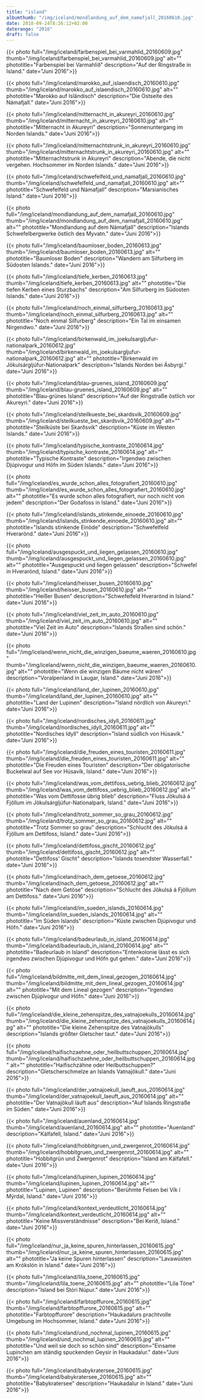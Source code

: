 ```yaml
---
title: "island"
albumthumb: "/img/iceland/mondlandung_auf_dem_namafjall_20160610.jpg"
date: 2018-09-24T8:26:12+02:00
daterange: "2016"
draft: false
---
```


{{< photo full="/img/iceland/farbenspiel_bei_varmahlid_20160609.jpg" thumb="/img/iceland/farbenspiel_bei_varmahlid_20160609.jpg" alt="" phototitle="Farbenspiel bei Varmahlíð" description="Auf der Ringstraße in Island." date="Juni 2016">}}

{{< photo full="/img/iceland/marokko_auf_islaendisch_20160610.jpg" thumb="/img/iceland/marokko_auf_islaendisch_20160610.jpg" alt="" phototitle="Marokko auf Isländisch" description="Die Ostseite des Námafjall." date="Juni 2016">}}

{{< photo full="/img/iceland/mitternacht_in_akureyri_20160610.jpg" thumb="/img/iceland/mitternacht_in_akureyri_20160610.jpg" alt="" phototitle="Mitternacht in Akureyri" description="Sonnenuntergang im Norden Islands." date="Juni 2016">}}

{{< photo full="/img/iceland/mitternachtstrunk_in_akureyri_20160610.jpg" thumb="/img/iceland/mitternachtstrunk_in_akureyri_20160610.jpg" alt="" phototitle="Mitternachtstrunk in Akureyri" description="Abende, die nicht vergehen. Hochsommer im Norden Islands." date="Juni 2016">}}

{{< photo full="/img/iceland/schwefelfeld_und_namafjall_20160610.jpg" thumb="/img/iceland/schwefelfeld_und_namafjall_20160610.jpg" alt="" phototitle="Schwefelfeld und Námafjall" description="Marsianisches Island." date="Juni 2016">}}

{{< photo full="/img/iceland/mondlandung_auf_dem_namafjall_20160610.jpg" thumb="/img/iceland/mondlandung_auf_dem_namafjall_20160610.jpg" alt="" phototitle="Mondlandung auf dem Námafjall" description="Islands Schwefelbergwerke östlich des Myvatn." date="Juni 2016">}}

{{< photo full="/img/iceland/baumloser_boden_20160613.jpg" thumb="/img/iceland/baumloser_boden_20160613.jpg" alt="" phototitle="Baumloser Boden" description="Wandern am Silfurberg im Südosten Islands." date="Juni 2016">}}

{{< photo full="/img/iceland/tiefe_kerben_20160613.jpg" thumb="/img/iceland/tiefe_kerben_20160613.jpg" alt="" phototitle="Die tiefen Kerben eines Sturzbachs" description="Am Silfurberg im Südosten Islands." date="Juni 2016">}}

{{< photo full="/img/iceland/noch_einmal_silfurberg_20160613.jpg" thumb="/img/iceland/noch_einmal_silfurberg_20160613.jpg" alt="" phototitle="Noch einmal Silfurberg" description="Ein Tal im einsamen Nirgendwo." date="Juni 2016">}}

{{< photo full="/img/iceland/birkenwald_im_joekulsargljufur-nationalpark_20160612.jpg" thumb="/img/iceland/birkenwald_im_joekulsargljufur-nationalpark_20160612.jpg" alt="" phototitle="Birkenwald im Jökulsárgljúfur-Nationalpark" description="Islands Norden bei Ásbyrgi." date="Juni 2016">}}

{{< photo full="/img/iceland/blau-gruenes_island_20160609.jpg" thumb="/img/iceland/blau-gruenes_island_20160609.jpg" alt="" phototitle="Blau-grünes Island" description="Auf der Ringstraße östlich vor Akureyri." date="Juni 2016">}}

{{< photo full="/img/iceland/steilkueste_bei_skardsvik_20160609.jpg" thumb="/img/iceland/steilkueste_bei_skardsvik_20160609.jpg" alt="" phototitle="Steilküste bei Skarðsvík" description="Küste im Westen Islands." date="Juni 2016">}}

{{< photo full="/img/iceland/typische_kontraste_20160614.jpg" thumb="/img/iceland/typische_kontraste_20160614.jpg" alt="" phototitle="Typische Kontraste" description="Irgendwo zwischen Djúpivogur und Höfn im Süden Islands." date="Juni 2016">}}

{{< photo full="/img/iceland/es_wurde_schon_alles_fotografiert_20160610.jpg" thumb="/img/iceland/es_wurde_schon_alles_fotografiert_20160610.jpg" alt="" phototitle="Es wurde schon alles fotografiert, nur noch nicht von jedem" description="Der Goðafoss in Island." date="Juni 2016">}}

{{< photo full="/img/iceland/islands_stinkende_einoede_20160610.jpg" thumb="/img/iceland/islands_stinkende_einoede_20160610.jpg" alt="" phototitle="Islands stinkende Einöde" description="Schwefelfeld Hverarönd." date="Juni 2016">}}

{{< photo full="/img/iceland/ausgespuckt_und_liegen_gelassen_20160610.jpg" thumb="/img/iceland/ausgespuckt_und_liegen_gelassen_20160610.jpg" alt="" phototitle="Ausgespuckt und liegen gelassen" description="Schwefel in Hverarönd, Island." date="Juni 2016">}}

{{< photo full="/img/iceland/heisser_busen_20160610.jpg" thumb="/img/iceland/heisser_busen_20160610.jpg" alt="" phototitle="Heißer Busen" description="Schwefelfeld Hverarönd in Island." date="Juni 2016">}}

{{< photo full="/img/iceland/viel_zeit_im_auto_20160610.jpg" thumb="/img/iceland/viel_zeit_im_auto_20160610.jpg" alt="" phototitle="Viel Zeit im Auto" description="Islands Straßen sind schön." date="Juni 2016">}}

{{< photo full="/img/iceland/wenn_nicht_die_winzigen_baeume_waeren_20160610.jpg" thumb="/img/iceland/wenn_nicht_die_winzigen_baeume_waeren_20160610.jpg" alt="" phototitle="Wenn die winzigen Bäume nicht wären" description="Voralpenland in Laugar, Island." date="Juni 2016">}}

{{< photo full="/img/iceland/land_der_lupinen_20160610.jpg" thumb="/img/iceland/land_der_lupinen_20160610.jpg" alt="" phototitle="Land der Lupinen" description="Island nördlich von Akureyri." date="Juni 2016">}}

{{< photo full="/img/iceland/nordisches_idyll_20160611.jpg" thumb="/img/iceland/nordisches_idyll_20160611.jpg" alt="" phototitle="Nordisches Idyll" description="Island südlich von Húsavík." date="Juni 2016">}}

{{< photo full="/img/iceland/die_freuden_eines_touristen_20160611.jpg" thumb="/img/iceland/die_freuden_eines_touristen_20160611.jpg" alt="" phototitle="Die Freuden eines Touristen" description="Der obligatorische Buckelwal auf See vor Húsavík, Island." date="Juni 2016">}}

{{< photo full="/img/iceland/was_vom_dettifoss_uebrig_blieb_20160612.jpg" thumb="/img/iceland/was_vom_dettifoss_uebrig_blieb_20160612.jpg" alt="" phototitle="Was vom Dettifosse übrig blieb" description="Fluss Jökulsá á Fjöllum im Jökulsárgljúfur-Nationalpark, Island." date="Juni 2016">}}

{{< photo full="/img/iceland/trotz_sommer_so_grau_20160612.jpg" thumb="/img/iceland/trotz_sommer_so_grau_20160612.jpg" alt="" phototitle="Trotz Sommer so grau" description="Schlucht des Jökulsá á Fjöllum am Dettifoss, Island." date="Juni 2016">}}

{{< photo full="/img/iceland/dettifoss_gischt_20160612.jpg" thumb="/img/iceland/dettifoss_gischt_20160612.jpg" alt="" phototitle="Dettifoss' Gischt" description="Islands tosendster Wasserfall." date="Juni 2016">}}

{{< photo full="/img/iceland/nach_dem_getoese_20160612.jpg" thumb="/img/iceland/nach_dem_getoese_20160612.jpg" alt="" phototitle="Nach dem Getöse" description="Schlucht des Jökulsá á Fjöllum am Dettifoss." date="Juni 2016">}}

{{< photo full="/img/iceland/im_sueden_islands_20160614.jpg" thumb="/img/iceland/im_sueden_islands_20160614.jpg" alt="" phototitle="Im Süden Islands" description="Küste zwischen Djúpivogur und Höfn." date="Juni 2016">}}

{{< photo full="/img/iceland/badeurlaub_in_island_20160614.jpg" thumb="/img/iceland/badeurlaub_in_island_20160614.jpg" alt="" phototitle="Badeurlaub in Island" description="Entenkolonie lässt es sich irgendwo zwischen Djúpivogur und Höfn gut gehen." date="Juni 2016">}}

{{< photo full="/img/iceland/bildmitte_mit_dem_lineal_gezogen_20160614.jpg" thumb="/img/iceland/bildmitte_mit_dem_lineal_gezogen_20160614.jpg" alt="" phototitle="Mit dem Lineal gezogen" description="Irgendwo zwischen Djúpivogur und Höfn." date="Juni 2016">}}

{{< photo full="/img/iceland/die_kleine_zehenspitze_des_vatnajoekulls_20160614.jpg" thumb="/img/iceland/die_kleine_zehenspitze_des_vatnajoekulls_20160614.jpg" alt="" phototitle="Die kleine Zehenspitze des Vatnajökulls" description="Islands größter Gletscher taut." date="Juni 2016">}}

{{< photo full="/img/iceland/haifischzaehne_oder_heilbuttschuppen_20160614.jpg" thumb="/img/iceland/haifischzaehne_oder_heilbuttschuppen_20160614.jpg" alt="" phototitle="Haifischzähne oder Heilbuttschuppen?" description="Gletscherschmelze an Islands Vatnajökull." date="Juni 2016">}}

{{< photo full="/img/iceland/der_vatnajoekull_laeuft_aus_20160614.jpg" thumb="/img/iceland/der_vatnajoekull_laeuft_aus_20160614.jpg" alt="" phototitle="Der Vatnajökull läuft aus" description="Auf Islands Ringstraße im Süden." date="Juni 2016">}}

{{< photo full="/img/iceland/auenland_20160614.jpg" thumb="/img/iceland/auenland_20160614.jpg" alt="" phototitle="Auenland" description="Kálfafell, Island." date="Juni 2016">}}

{{< photo full="/img/iceland/hobbitgruen_und_zwergenrot_20160614.jpg" thumb="/img/iceland/hobbitgruen_und_zwergenrot_20160614.jpg" alt="" phototitle="Hobbitgrün und Zwergenrot" description="Island am Kálfafell." date="Juni 2016">}}

{{< photo full="/img/iceland/lupinen_lupinen_20160614.jpg" thumb="/img/iceland/lupinen_lupinen_20160614.jpg" alt="" phototitle="Lupinen, Lupinen" description="Berühmte Felsen bei Vík í Mýrdal, Island." date="Juni 2016">}}

{{< photo full="/img/iceland/kontext_verdeutlicht_20160614.jpg" thumb="/img/iceland/kontext_verdeutlicht_20160614.jpg" alt="" phototitle="Keine Missverständnisse" description="Bei Kerið, Island." date="Juni 2016">}}

{{< photo full="/img/iceland/nur_ja_keine_spuren_hinterlassen_20160615.jpg" thumb="/img/iceland/nur_ja_keine_spuren_hinterlassen_20160615.jpg" alt="" phototitle="Ja keine Spuren hinterlassen" description="Lavawüsten am Krókslón in Island." date="Juni 2016">}}

{{< photo full="/img/iceland/lila_toene_20160615.jpg" thumb="/img/iceland/lila_toene_20160615.jpg" alt="" phototitle="Lila Töne" description="Island bei Stóri Núpur." date="Juni 2016">}}

{{< photo full="/img/iceland/farbtopffurore_20160615.jpg" thumb="/img/iceland/farbtopffurore_20160615.jpg" alt="" phototitle="Farbtopffurore" description="Haukadalurs prachtvolle Umgebung im Hochsommer, Island." date="Juni 2016">}}

{{< photo full="/img/iceland/und_nochmal_lupinen_20160615.jpg" thumb="/img/iceland/und_nochmal_lupinen_20160615.jpg" alt="" phototitle="Und weil sie doch so schön sind" description="Einsame Lupinchen am ständig spuckenden Geysir in Haukadalur." date="Juni 2016">}}

{{< photo full="/img/iceland/babykratersee_20160615.jpg" thumb="/img/iceland/babykratersee_20160615.jpg" alt="" phototitle="Babykratersee" description="Haukadalur in Island." date="Juni 2016">}}

